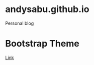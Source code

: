 # andysabu.github.io
Personal blog

# Bootstrap Theme
[Link](https://startbootstrap.com/theme/freelancer)